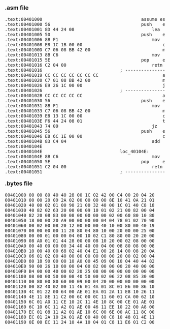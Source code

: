 <p style = "font-size:18px"><b> .asm file</b></p>
<pre>
.text:00401000								       assume es:nothing, ss:nothing, ds:_data,	fs:nothing, gs:nothing
.text:00401000 56							       push    esi
.text:00401001 8D 44 24	08						       lea     eax, [esp+8]
.text:00401005 50							       push    eax
.text:00401006 8B F1							       mov     esi, ecx
.text:00401008 E8 1C 1B	00 00						       call    ??0exception@std@@QAE@ABQBD@Z ; std::exception::exception(char const * const &)
.text:0040100D C7 06 08	BB 42 00					       mov     dword ptr [esi],	offset off_42BB08
.text:00401013 8B C6							       mov     eax, esi
.text:00401015 5E							       pop     esi
.text:00401016 C2 04 00							       retn    4
.text:00401016						       ; ---------------------------------------------------------------------------
.text:00401019 CC CC CC	CC CC CC CC					       align 10h
.text:00401020 C7 01 08	BB 42 00					       mov     dword ptr [ecx],	offset off_42BB08
.text:00401026 E9 26 1C	00 00						       jmp     sub_402C51
.text:00401026						       ; ---------------------------------------------------------------------------
.text:0040102B CC CC CC	CC CC						       align 10h
.text:00401030 56							       push    esi
.text:00401031 8B F1							       mov     esi, ecx
.text:00401033 C7 06 08	BB 42 00					       mov     dword ptr [esi],	offset off_42BB08
.text:00401039 E8 13 1C	00 00						       call    sub_402C51
.text:0040103E F6 44 24	08 01						       test    byte ptr	[esp+8], 1
.text:00401043 74 09							       jz      short loc_40104E
.text:00401045 56							       push    esi
.text:00401046 E8 6C 1E	00 00						       call    ??3@YAXPAX@Z    ; operator delete(void *)
.text:0040104B 83 C4 04							       add     esp, 4
.text:0040104E
.text:0040104E						       loc_40104E:			       ; CODE XREF: .text:00401043j
.text:0040104E 8B C6							       mov     eax, esi
.text:00401050 5E							       pop     esi
.text:00401051 C2 04 00							       retn    4
.text:00401051						       ; ---------------------------------------------------------------------------
</pre>
<p style = "font-size:18px"><b> .bytes file</b></p>
<pre>
00401000 00 00 80 40 40 28 00 1C 02 42 00 C4 00 20 04 20
00401010 00 00 20 09 2A 02 00 00 00 00 8E 10 41 0A 21 01
00401020 40 00 02 01 00 90 21 00 32 40 00 1C 01 40 C8 18
00401030 40 82 02 63 20 00 00 09 10 01 02 21 00 82 00 04
00401040 82 20 08 83 00 08 00 00 00 00 02 00 60 80 10 80
00401050 18 00 00 20 A9 00 00 00 00 04 04 78 01 02 70 90
00401060 00 02 00 08 20 12 00 00 00 40 10 00 80 00 40 19
00401070 00 00 00 00 11 20 80 04 80 10 00 20 00 00 25 00
00401080 00 00 01 00 00 04 00 10 02 C1 80 80 00 20 20 00
00401090 08 A0 01 01 44 28 00 00 08 10 20 00 02 08 00 00
004010A0 00 40 00 00 00 34 40 40 00 04 00 08 80 08 00 08
004010B0 10 00 40 00 68 02 40 04 E1 00 28 14 00 08 20 0A
004010C0 06 01 02 00 40 00 00 00 00 00 00 20 00 02 00 04
004010D0 80 18 90 00 00 10 A0 00 45 09 00 10 04 40 44 82
004010E0 90 00 26 10 00 00 04 00 82 00 00 00 20 40 00 00
004010F0 B4 00 00 40 00 02 20 25 08 00 00 00 00 00 00 00
00401100 08 00 00 50 00 08 40 50 00 02 06 22 08 85 30 00
00401110 00 80 00 80 60 00 09 00 04 20 00 00 00 00 00 00
00401120 00 82 40 02 00 11 46 01 4A 01 8C 01 E6 00 86 10
00401130 4C 01 22 00 64 00 AE 01 EA 01 2A 11 E8 10 26 11
00401140 4E 11 8E 11 C2 00 6C 00 0C 11 60 01 CA 00 62 10
00401150 6C 01 A0 11 CE 10 2C 11 4E 10 8C 00 CE 01 AE 01
00401160 6C 10 6C 11 A2 01 AE 00 46 11 EE 10 22 00 A8 00
00401170 EC 01 08 11 A2 01 AE 10 6C 00 6E 00 AC 11 8C 00
00401180 EC 01 2A 10 2A 01 AE 00 40 00 C8 10 48 01 4E 11
00401190 0E 00 EC 11 24 10 4A 10 04 01 C8 11 E6 01 C2 00

</pre>
